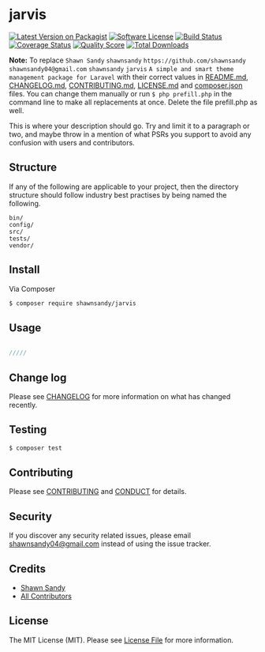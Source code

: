 # jarvis

[![Latest Version on Packagist][ico-version]][link-packagist]
[![Software License][ico-license]](LICENSE.md)
[![Build Status][ico-travis]][link-travis]
[![Coverage Status][ico-scrutinizer]][link-scrutinizer]
[![Quality Score][ico-code-quality]][link-code-quality]
[![Total Downloads][ico-downloads]][link-downloads]

**Note:** To replace ```Shawn Sandy``` ```shawnsandy``` ```https://github.com/shawnsandy``` ```shawnsandy04@gmail.com``` ```shawnsandy``` ```jarvis``` ```A simple and smart theme management package for Laravel``` with their correct values in [README.md](README.md), [CHANGELOG.md](CHANGELOG.md), [CONTRIBUTING.md](CONTRIBUTING.md), [LICENSE.md](LICENSE.md) and [composer.json](composer.json) files. You can change them manually or run `$ php prefill.php` in the command line to make all replacements at once. Delete the file prefill.php as well.

This is where your description should go. Try and limit it to a paragraph or two, and maybe throw in a mention of what
PSRs you support to avoid any confusion with users and contributors.

## Structure

If any of the following are applicable to your project, then the directory structure should follow industry best practises by being named the following.

```
bin/        
config/
src/
tests/
vendor/
```


## Install

Via Composer

``` bash
$ composer require shawnsandy/jarvis
```

## Usage

``` php

/////

```

## Change log

Please see [CHANGELOG](CHANGELOG.md) for more information on what has changed recently.

## Testing

``` bash
$ composer test
```

## Contributing

Please see [CONTRIBUTING](CONTRIBUTING.md) and [CONDUCT](CONDUCT.md) for details.

## Security

If you discover any security related issues, please email shawnsandy04@gmail.com instead of using the issue tracker.

## Credits

- [Shawn Sandy][link-author]
- [All Contributors][link-contributors]

## License

The MIT License (MIT). Please see [License File](LICENSE.md) for more information.

[ico-version]: https://img.shields.io/packagist/v/shawnsandy/jarvis.svg?style=flat-square
[ico-license]: https://img.shields.io/badge/license-MIT-brightgreen.svg?style=flat-square
[ico-travis]: https://img.shields.io/travis/shawnsandy/jarvis/master.svg?style=flat-square
[ico-scrutinizer]: https://img.shields.io/scrutinizer/coverage/g/shawnsandy/jarvis.svg?style=flat-square
[ico-code-quality]: https://img.shields.io/scrutinizer/g/shawnsandy/jarvis.svg?style=flat-square
[ico-downloads]: https://img.shields.io/packagist/dt/shawnsandy/jarvis.svg?style=flat-square

[link-packagist]: https://packagist.org/packages/shawnsandy/jarvis
[link-travis]: https://travis-ci.org/shawnsandy/jarvis
[link-scrutinizer]: https://scrutinizer-ci.com/g/shawnsandy/jarvis/code-structure
[link-code-quality]: https://scrutinizer-ci.com/g/shawnsandy/jarvis
[link-downloads]: https://packagist.org/packages/shawnsandy/jarvis
[link-author]: https://github.com/shawnsandy
[link-contributors]: ../../contributors
